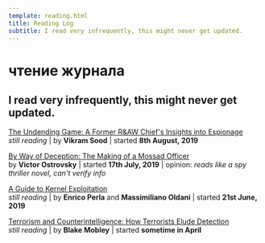 ```yaml
---
template: reading.html
title: Reading Log
subtitle: I read very infrequently, this might never get updated.
---
```


# чтение журнала
## I read very infrequently, this might never get updated.

[The Undending Game: A Former R&AW Chief's Insights into Espionage](https://www.amazon.in/Unending-Game-Former-Insights-Espionage/dp/0670091502)  
*still reading* | by **Vikram Sood** | started **8th August, 2019** 

[By Way of Deception: The Making of a Mossad Officer](https://www.amazon.in/Way-Deception-Making-Mossad-Officer/dp/0971759502)  
by **Victor Ostrovsky** | started **17th July, 2019** | opinion: *reads
like a spy thriller novel, can't verify info*

[A Guide to Kernel Exploitation](https://www.amazon.in/Guide-Kernel-Exploitation-Attacking-Core/dp/1597494860)  
*still reading* | by **Enrico Perla** and **Massimiliano Oldani** | started **21st June, 2019**

[Terrorism and Counterintelligence: How Terrorists Elude Detection](https://www.amazon.com/Terrorism-Counterintelligence-Terrorist-Detection-Irregular/dp/0231158769)  
*still reading* | by **Blake Mobley** | started **sometime in April**

